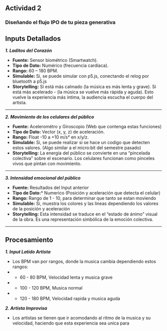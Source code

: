 ## Actividad 2

### Diseñando el flujo IPO de tu pieza generativa

## Inputs Detallados

***1. Laditos del Corazón***

- **Fuente:** Sensor biométrico (Smartwatch).
- **Tipo de Dato:** Numérico (frecuencia cardíaca).
- **Rango:** 60 – 180 BPM.
- **Simulable:** Si, se puede simular con p5.js, conectando el relog por bluetooth a p5.js
- **Storytelling:** Si está más calmado (la música es más lenta y grave). Si está más acelerado - (la música se vuelve más rápida y aguda).
Esto vuelve la experiencia más íntima, la audiencia escucha el cuerpo del artista.

______________________________________________________

***2. Movimiento de los celulares del público***

- **Fuente:** Acelerométro y Giroscopio (Web que contenga estas funciones)
- **Tipo de Dato:** Vector (x, y, z) de aceleración.
- **Rango:** Float -10 a +10 m/s² en x/y/z.
- **Simulable:** Si, se puede realizar si se hace un codigo que detecten estos valores. (Algo similar a el micro:bit del semestre pasado)
- **Storytelling:** La energía del público se convierte en una “pincelada colectiva” sobre el escenario. Los celulares funcionan como pinceles vivos que pintan con movimiento.

_______________________________________________________________________________

***3. Intensidad emocional del público***

- **Fuente:** Resultados del Input anterior
- **Tipo de Dato:*** Numerico (Posición y aceleración que detecta el celular)
- **Rango:** Rango de 1 - 10, para determinar que tanto se estan moviendo
- **Simulable:** Si, muestra los colores y las lineas dependiendo los valores de la posición y aceleración
- **Storytelling:** Esta intensidad se traduce en el “estado de ánimo” visual de la obra. Es una representación simbólica de la emoción colectiva.

____________________________________________________________________________________________________________________

## Procesamiento

***1. Input Latido Artista***
- Los BPM van por rangos, donde la musica cambia dependiendo estos rangos:
- - 60 - 80 BPM, Velocidad lenta y musica grave
- - 100 - 120 BPM, Musica normal
- - 120 - 180 BPM, Velocidad rapida y musica aguda

***2. Artista Improvisa***
- Los artistas se tienen que ir acomodando al ritmo de la musica y su velocidad, haciendo que esta experiencia sea unica para 


















































































